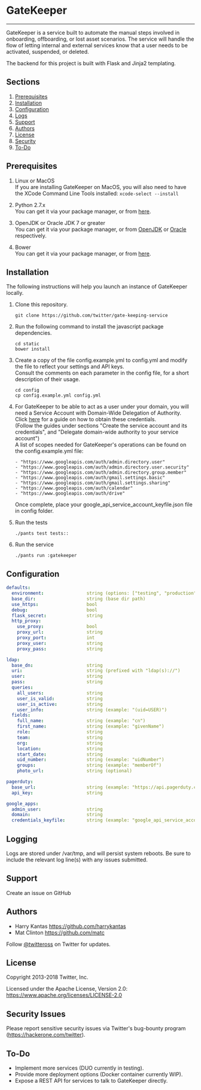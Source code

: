 # GateKeeper
---

GateKeeper is a service built to automate the manual steps involved in onboarding, offboarding, or lost asset scenarios. The service will handle the flow of letting internal and external services know that a user needs to be activated, suspended, or deleted.

The backend for this project is built with Flask and Jinja2 templating.

## Sections

1. [Prerequisites](#prerequisites)
2. [Installation](#installation)
3. [Configuration](#configuration)
4. [Logs](#logging)
5. [Support](#support)
6. [Authors](#authors)
7. [License](#license)
8. [Security](#security-issues)
9. [To-Do](#to-do)


## Prerequisites

1. Linux or MacOS  
If you are installing GateKeeper on MacOS, you will also need to have the XCode Command Line Tools installed:  ``` xcode-select --install ```

2. Python 2.7.x  
You can get it via your package manager, or from [here](https://www.python.org/downloads/).

3. OpenJDK or Oracle JDK 7 or greater  
You can get it via your package manager, or from [OpenJDK](http://openjdk.java.net/install/) or [Oracle](https://www.oracle.com/downloads/index.html) respectively.

4. Bower  
You can get it via your package manager, or from [here](https://bower.io/).


## Installation

The following instructions will help you launch an instance of GateKeeper locally.

1. Clone this repository.
   ```
   git clone https://github.com/twitter/gate-keeping-service
   ```

2. Run the following command to install the javascript package dependencies.
   ```
   cd static
   bower install
   ```

3. Create a copy of the file config.example.yml to config.yml and modify the file to reflect your settings and API keys.  
Consult the comments on each parameter in the config file, for a short description of their usage.
   ```
   cd config
   cp config.example.yml config.yml
   ```

4. For GateKeeper to be able to act as a user under your domain, you will need a Service Account with Domain-Wide Delegation of Authority.  
Click [here](https://developers.google.com/admin-sdk/directory/v1/guides/delegation) for a guide on how to obtain these credentials.  
(Follow the guides under sections "Create the service account and its credentials", and "Delegate domain-wide authority to your service account")  
A list of scopes needed for GateKeeper's operations can be found on the config.example.yml file:
   ```
   - "https://www.googleapis.com/auth/admin.directory.user"
   - "https://www.googleapis.com/auth/admin.directory.user.security"
   - "https://www.googleapis.com/auth/admin.directory.group.member"
   - "https://www.googleapis.com/auth/gmail.settings.basic"
   - "https://www.googleapis.com/auth/gmail.settings.sharing"
   - "https://www.googleapis.com/auth/calendar"
   - "https://www.googleapis.com/auth/drive"
   ```
   Once complete, place your google_api_service_account_keyfile.json file in config folder.

4. Run the tests
   ```
   ./pants test tests::
   ```

5. Run the service
   ```
   ./pants run :gatekeeper
   ```

## Configuration

```yaml
defaults:
  environment:                string (options: ["testing", "production"])
  base_dir:                   string (base dir path)
  use_https:                  bool
  debug:                      bool
  flask_secret:               string
  http_proxy:
    use_proxy:                bool
    proxy_url:                string
    proxy_port:               int
    proxy_user:               string
    proxy_pass:               string

ldap:
  base_dn:                    string
  uri:                        string (prefixed with "ldap(s)://")
  user:                       string
  pass:                       string
  queries:
    all_users:                string
    user_is_valid:            string
    user_is_active:           string
    user_info:                string (example: "(uid=USER)")
  fields:
    full_name:                string (example: "cn")
    first_name:               string (example: "givenName")
    role:                     string
    team:                     string
    org:                      string
    location:                 string
    start_date:               string
    uid_number:               string (example: "uidNumber")
    groups:                   string (example: "memberOf")
    photo_url:                string (optional)

pagerduty:
  base_url:                   string (example: "https://api.pagerduty.com/")
  api_key:                    string

google_apps:
  admin_user:                 string
  domain:                     string
  credentials_keyfile:        string (example: "google_api_service_account_keyfile.json")
```

## Logging

Logs are stored under /var/tmp, and will persist system reboots.
Be sure to include the relevant log line(s) with any issues submitted.

## Support

Create an issue on GitHub

## Authors

* Harry Kantas <https://github.com/harrykantas>
* Mat Clinton <https://github.com/matc>

Follow [@twitteross](https://twitter.com/twitteross) on Twitter for updates.

## License

Copyright 2013-2018 Twitter, Inc.

Licensed under the Apache License, Version 2.0: https://www.apache.org/licenses/LICENSE-2.0

## Security Issues

Please report sensitive security issues via Twitter's bug-bounty program (https://hackerone.com/twitter).


## To-Do

* Implement more services (DUO currently in testing).
* Provide more deployment options (Docker container currently WIP).
* Expose a REST API for services to talk to GateKeeper directly.
